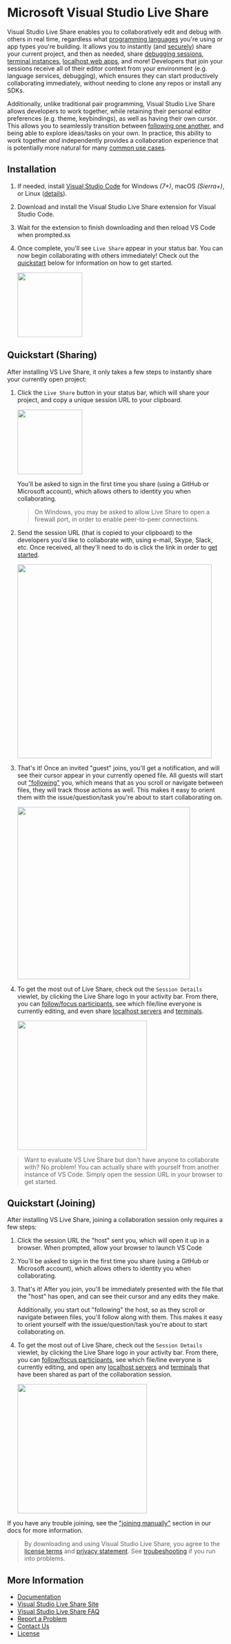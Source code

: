# Microsoft Visual Studio Live Share

Visual Studio Live Share enables you to collaboratively edit and debug with others in real time, regardless what [programming languages](https://docs.microsoft.com/en-us/visualstudio/liveshare/reference/platform-support#visual-studio-code) you're using or app types you're building. It allows you to instantly (and [securely](https://docs.microsoft.com/en-us/visualstudio/liveshare/reference/security)) share your current project, and then as needed, share [debugging sessions](https://docs.microsoft.com/en-us/visualstudio/liveshare/use/vscode#co-debugging), [terminal instances](https://docs.microsoft.com/en-us/visualstudio/liveshare/use/vscode#share-a-terminal), [localhost web apps](https://docs.microsoft.com/en-us/visualstudio/liveshare/use/vscode#share-a-server), and more! Developers that join your sessions receive all of their editor context from your environment (e.g. language services, debugging), which ensures they can start productively collaborating immediately, without needing to clone any repos or install any SDKs.

Additionally, unlike traditional pair programming, Visual Studio Live Share allows developers to work together, while retaining their personal editor preferences (e.g. theme, keybindings), as well as having their own cursor. This allows you to seamlessly transition between [following one another](https://docs.microsoft.com/en-us/visualstudio/liveshare/use/vscode#following), and being able to explore ideas/tasks on your own. In practice, this ability to work together _and_ independently provides a collaboration experience that is potentially more natural for many [common use cases](https://docs.microsoft.com/en-us/visualstudio/liveshare/reference/use-cases).

## Installation

1. If needed, install [Visual Studio Code](https://code.visualstudio.com/) for Windows *(7+)*, macOS *(Sierra+)*, or Linux ([details](https://aka.ms/vsls-docs/linux-setup)).

1. Download and install the Visual Studio Live Share extension for Visual Studio Code.

1. Wait for the extension to finish downloading and then reload VS Code when prompted.ss

1. Once complete, you'll see `Live Share` appear in your status bar. You can now begin collaborating with others immediately! Check out the [quickstart](#quickstart-sharing) below for information on how to get started.

    <img src="https://aka.ms/vsls/quickstart/share" width="150px" />


## Quickstart (Sharing)

After installing VS Live Share, it only takes a few steps to instantly share your currently open project:

1. Click the `Live Share` button in your status bar, which will share your project, and copy a unique session URL to your clipboard.

    <img src="https://aka.ms/vsls/quickstart/share" width="150px" />

    You'll be asked to sign in the first time you share (using a GitHub or Microsoft account), which allows others to identity you when collaborating. 

    > On Windows, you may be asked to allow Live Share to open a firewall port, in order to enable peer-to-peer connections.

1. Send the session URL (that is copied to your clipboard) to the developers you'd like to collaborate with, using e-mail, Skype, Slack, etc. Once received, all they'll need to do is click the link in order to [get started](#quickstart-joining).

    <img src="https://aka.ms/vsls/quickstart/invite" width="450px" />

1. That's it! Once an invited "guest" joins, you'll get a notification, and will see their cursor appear in your currently opened file. All guests will start out ["following"](https://aka.ms/vsls-docs/vscode#following) you, which means that as you scroll or navigate between files, they will track those actions as well. This makes it easy to orient them with the issue/question/task you're about to start collaborating on.

    <img src="https://aka.ms/vsls/quickstart/guest-join" width="400px" />

1. To get the most out of Live Share, check out the `Session Details` viewlet, by clicking the Live Share logo in your activity bar. From there, you can [follow/focus participants](https://aka.ms/vsls-docs/vscode#following), see which file/line everyone is currently editing, and even share [localhost servers](https://aka.ms/vsls-docs/vscode#share-a-server) and [terminals](https://aka.ms/vsls-docs/vscode#share-a-terminal).

    <img src="https://aka.ms/vsls/quickstart/viewlet-host" width="300" />

> Want to evaluate VS Live Share but don't have anyone to collaborate with? No problem! You can actually share with yourself from another instance of VS Code. Simply open the session URL in your browser to get started.

## Quickstart (Joining)

After installing VS Live Share, joining a collaboration session only requires a few steps:

1. Click the session URL the "host" sent you, which will open it up in a browser. When prompted, allow your browser to launch VS Code

1. You'll be asked to sign in the first time you share (using a GitHub or Microsoft account), which allows others to identity you when collaborating. 

1. That's it! After you join, you'll be immediately presented with the file that the "host" has open, and can see their cursor and any edits they make.

    Additionally, you start out "following" the host, so as they scroll or navigate between files, you'll follow along with them. This makes it easy to orient yourself with the issue/question/task you're about to start collaborating on.

1. To get the most out of Live Share, check out the `Session Details` viewlet, by clicking the Live Share logo in your activity bar. From there, you can [follow/focus participants](https://aka.ms/vsls-docs/vscode#following), see which file/line everyone is currently editing, and open any [localhost servers](https://aka.ms/vsls-docs/vscode#share-a-server) and [terminals](https://aka.ms/vsls-docs/vscode#share-a-terminal) that have been shared as part of the collaboration session.

    <img src="https://aka.ms/vsls/quickstart/viewlet-guest" width="300" />

If you have any trouble joining, see the ["joining manually"](https://aka.ms/vsls-docs/manual-join) section in our docs for more information.

> By downloading and using Visual Studio Live Share, you agree to the [license terms](https://aka.ms/vsls-license) and [privacy statement](https://www.microsoft.com/en-us/privacystatement/EnterpriseDev/default.aspx). See [troubeshooting](https://aka.ms/vsls-troubleshooting) if you run into problems.

## More Information

- [Documentation](https://aka.ms/vsls-docs)
- [Visual Studio Live Share Site](https://aka.ms/vsls)
- [Visual Studio Live Share FAQ](https://aka.ms/vsls-faq)
- [Report a Problem](https://aka.ms/vsls-problem)
- [Contact Us](https://aka.ms/vsls-support)
- [License](https://aka.ms/vsls-license)